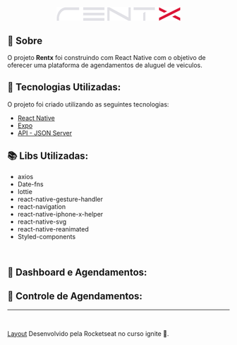 <p align="center">
   <img src="./.github/Logotipo.png" alt="Rentx" width="280"/>
</p>

## 🔖 Sobre

O projeto **Rentx** foi construindo com React Native com o objetivo de oferecer uma plataforma de agendamentos de aluguel de veiculos.


## 🚀 Tecnologias Utilizadas:
O projeto foi criado utilizando as seguintes tecnologias:
- [React Native](https://reactnative.dev/)
- [Expo](https://expo.dev/)
- [API - JSON Server](https://www.npmjs.com/package/json-server)


## 📚 Libs Utilizadas:
- axios
- Date-fns
- lottie
- react-native-gesture-handler
- react-navigation
- react-native-iphone-x-helper
- react-native-svg
- react-native-reanimated
- Styled-components


<br />

## 🚀 Dashboard e Agendamentos:





## 🚀 Controle de Agendamentos:




---


<br />

[Layout](https://www.figma.com/file/4ojyGi2mGuQaGK0sUHMAqB/RentX-Ignite?node-id=0%3A1) Desenvolvido pela Rocketseat no curso ignite 💜.


